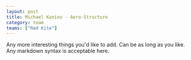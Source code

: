 ```yaml
---
layout: post
title: Michael Kaniou - Aero-Structure
category: team
teams: ["Red Kite"]
---
```


Any more interesting things you'd like to add. Can be as long as you like. Any markdown syntax is acceptable here.
